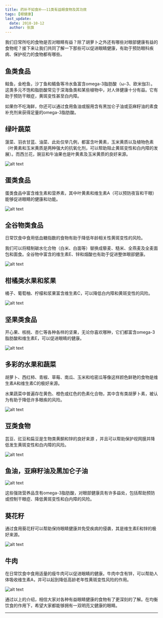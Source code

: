 ```yaml
---
title: 药补不如食补——11类有益眼食物及其功效
tags: [眼健康]
last_update:
  date: 2018-10-12
  author: 张旗
---
```


我们日常所吃的食物是否对眼睛有益？除了胡萝卜之外还有哪些对眼部健康有益的食物呢？接下来让我们共同了解一下那些可以促进眼睛健康，有助于预防眼科疾病、保护视力的食物都有哪些。

## 鱼类食品

鲑鱼，金枪鱼，沙丁鱼和鲭鱼等冷水鱼富含omega-3脂肪酸（ω-3、欧米伽3）。这类多元不饱和脂肪酸常见于深海鱼类和某些植物中，对人体健康十分有益。它有助于预防干眼症，黄斑变性甚至白内障。

如果你不吃海鲜，你还可以通过食用鱼油或服用含有黑加仑子油或亚麻籽油的素食补充剂来获得足量的omega-3脂肪酸。

## 绿叶蔬菜

菠菜、羽衣甘蓝、油菜、此处仅举几例，都富含叶黄素，玉米黄质以及植物色素（叶黄素和玉米黄质是两种强大的抗氧化剂，可以帮助阻止黄斑变性和白内障的发展）。而西兰花，豌豆和牛油果也是叶黄素及玉米黄质的良好来源。

![alt text](/knowledge/assets/药补不如食补——11类有益眼食物及其功效-1.png)

## 蛋类食品

蛋类食品中富含维生素和营养素，其中叶黄素和维生素A（可以预防夜盲和干眼）能够促进眼睛的健康和功能。

![alt text](/knowledge/assets/药补不如食补——11类有益眼食物及其功效-2.png)

## 全谷物类食品

日常饮食中食用低血糖指数的食物有助于降低年龄相关性黄斑变性的风险。

我们可以将精制碳水化合物（白米、白面等）替换成藜麦、糙米、全燕麦及全麦面包和面食。全谷物中富含的维生素E、锌和烟酸也有助于促进整体眼部健康。

![alt text](/knowledge/assets/药补不如食补——11类有益眼食物及其功效-3.png)

## 柑橘类水果和浆果

橘子、葡萄柚、柠檬和浆果富含维生素C，可以降低白内障和黄斑变性的风险。

![alt text](/knowledge/assets/药补不如食补——11类有益眼食物及其功效-4.png)

## 坚果类食品

开心果、核桃、杏仁等各种各样的坚果，无论你喜欢哪种，它们都富含omega-3脂肪酸和维生素E，可以促进眼睛的健康。

![alt text](/knowledge/assets/药补不如食补——11类有益眼食物及其功效-5.png)

## 多彩的水果和蔬菜

胡萝卜、西红柿、青椒、草莓、南瓜、玉米和哈密瓜等像这样颜色鲜艳的食物是维生素A和维生素C的极好来源。

水果蔬菜中普遍存在黄色、橙色或红色的色素化合物，其中含有类胡萝卜素，被认为有助于降低许多眼疾的风险。

![alt text](/knowledge/assets/药补不如食补——11类有益眼食物及其功效-6.png)

## 豆类食物

芸豆、豇豆和扁豆是生物类黄酮和锌的良好来源 ，并且可以帮助保护视网膜并降低发生黄斑变性和白内障的风险。

![alt text](/knowledge/assets/药补不如食补——11类有益眼食物及其功效-7.png)

## 鱼油，亚麻籽油及黑加仑子油

![alt text](/knowledge/assets/药补不如食补——11类有益眼食物及其功效-8.png)

这些强效营养品含有omega-3脂肪酸，对眼部健康具有许多益处，包括帮助预防或控制干眼症、降低黄斑变性和白内障的风险。

## 葵花籽

通过食用葵花籽可以帮助保持眼睛健康并免受疾病的侵袭，其是维生素E和锌的极好来源。

![alt text](/knowledge/assets/药补不如食补——11类有益眼食物及其功效-9.png)

## 牛肉

在日常饮食中食用适量的瘦牛肉可以促进眼睛的健康。牛肉中含有锌，可以帮助人体吸收维生素A，并可以起到降低高龄老年性黄斑变性风险的作用。

![alt text](/knowledge/assets/药补不如食补——11类有益眼食物及其功效-10.png)

通过以上的介绍，相信大家对各种有益眼睛健康的食物有了更深刻的了解。在均衡饮食的作用下，希望大家都能够拥有一双明亮又健康的眼睛。

---

[^1]: Nordström, Maria, et al. "Refractive improvements and safety with topography-guided corneal crosslinking for keratoconus: 1-year results." British Journal of Ophthalmology (2016): bjophthalmol-2016.  
  
[^2]: Kanellopoulos AJ, Dupps WJ, Seven I, Asimellis G. Toric Topographically Customized Transepithelial, Pulsed, Very High-Fluence, Higher Energy and Higher Riboflavin Concentration Collagen Cross-Linking in Keratoconus. _Case Reports in Ophthalmology_. 2014;5(2):172-180. doi:10.1159/000363371.  
  
[^3]: http://eyewiki.aao.org/PiXL
